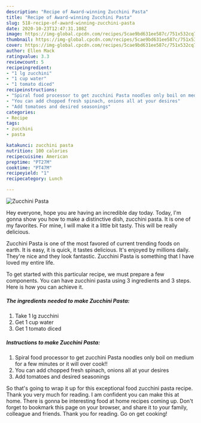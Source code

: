 ```yaml
---
description: "Recipe of Award-winning Zucchini Pasta"
title: "Recipe of Award-winning Zucchini Pasta"
slug: 518-recipe-of-award-winning-zucchini-pasta
date: 2020-10-23T12:47:31.108Z
image: https://img-global.cpcdn.com/recipes/5cae9bd631ee587c/751x532cq70/zucchini-pasta-recipe-main-photo.jpg
thumbnail: https://img-global.cpcdn.com/recipes/5cae9bd631ee587c/751x532cq70/zucchini-pasta-recipe-main-photo.jpg
cover: https://img-global.cpcdn.com/recipes/5cae9bd631ee587c/751x532cq70/zucchini-pasta-recipe-main-photo.jpg
author: Ellen Mack
ratingvalue: 3.3
reviewcount: 5
recipeingredient:
- "1 lg zucchini"
- "1 cup water"
- "1 tomato diced"
recipeinstructions:
- "Spiral food processor to get zucchini Pasta noodles only boil on medium for a few minutes or it will over cook!!"
- "You can add chopped fresh spinach, onions all at your desires"
- "Add tomatoes and desired seasonings"
categories:
- Recipe
tags:
- zucchini
- pasta

katakunci: zucchini pasta 
nutrition: 100 calories
recipecuisine: American
preptime: "PT27M"
cooktime: "PT47M"
recipeyield: "1"
recipecategory: Lunch

---
```



![Zucchini Pasta](https://img-global.cpcdn.com/recipes/5cae9bd631ee587c/751x532cq70/zucchini-pasta-recipe-main-photo.jpg)

Hey everyone, hope you are having an incredible day today. Today, I'm gonna show you how to make a distinctive dish, zucchini pasta. It is one of my favorites. For mine, I will make it a little bit tasty. This will be really delicious.

Zucchini Pasta is one of the most favored of current trending foods on earth. It is easy, it is quick, it tastes delicious. It's enjoyed by millions daily. They're nice and they look fantastic. Zucchini Pasta is something that I have loved my entire life.




To get started with this particular recipe, we must prepare a few components. You can have zucchini pasta using 3 ingredients and 3 steps. Here is how you can achieve it.

<!--inarticleads1-->

##### The ingredients needed to make Zucchini Pasta:

1. Take 1 lg zucchini
1. Get 1 cup water
1. Get 1 tomato diced




<!--inarticleads2-->

##### Instructions to make Zucchini Pasta:

1. Spiral food processor to get zucchini Pasta noodles only boil on medium for a few minutes or it will over cook!!
1. You can add chopped fresh spinach, onions all at your desires
1. Add tomatoes and desired seasonings




So that's going to wrap it up for this exceptional food zucchini pasta recipe. Thank you very much for reading. I am confident you can make this at home. There is gonna be interesting food at home recipes coming up. Don't forget to bookmark this page on your browser, and share it to your family, colleague and friends. Thank you for reading. Go on get cooking!
